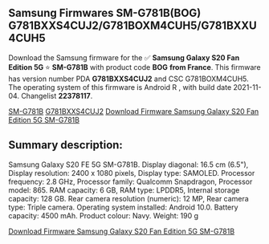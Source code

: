<h2>Samsung Firmwares SM-G781B(BOG) G781BXXS4CUJ2/G781BOXM4CUH5/G781BXXU4CUH5</h2>
Download the Samsung firmware for the ✅ <strong>Samsung Galaxy S20 Fan Edition 5G </strong> ⭐ <strong>SM-G781B</strong> with product code <strong>BOG</strong> <strong> from France</strong>. This firmware has version number PDA <strong>G781BXXS4CUJ2</strong> and CSC G781BOXM4CUH5. The operating system of this firmware is Android R , with build date 2021-11-04. Changelist <strong>22378117</strong>.


[SM-G781B](https://samfirm.shop/samsung/model/SM-G781B)
[G781BXXS4CUJ2](https://samfirm.shop/samsung/pda/G781BXXS4CUJ2)
[Download Firmware Samsung Galaxy S20 Fan Edition 5G SM-G781B](https://samfirm.shop/samsung/firmware/471539)
<h2>Summary description:</h2>
<p>Samsung Galaxy S20 FE 5G SM-G781B. Display diagonal: 16.5 cm (6.5"), Display resolution: 2400 x 1080 pixels, Display type: SAMOLED. Processor frequency: 2.8 GHz, Processor family: Qualcomm Snapdragon, Processor model: 865. RAM capacity: 6 GB, RAM type: LPDDR5, Internal storage capacity: 128 GB. Rear camera resolution (numeric): 12 MP, Rear camera type: Triple camera. Operating system installed: Android 10.0. Battery capacity: 4500 mAh. Product colour: Navy. Weight: 190 g</p>


[Download Firmware Samsung Galaxy S20 Fan Edition 5G SM-G781B](https://samfirm.shop/samsung/firmware/471539)
